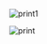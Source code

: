 ![print1](https://github.com/rfmoniq/decor-ecommerce/assets/111646171/f36deb5c-d343-415e-8d5a-7c2c2fcfd68f)

![print](https://github.com/rfmoniq/decor-ecommerce/assets/111646171/a6a4a476-abab-4b51-ab0e-031168ef8b06)
